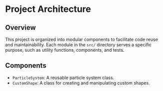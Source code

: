 # Project Architecture

## Overview

This project is organized into modular components to facilitate code reuse and maintainability. Each module in the `src/` directory serves a specific purpose, such as utility functions, components, and tests.

## Components

- `ParticleSystem`: A reusable particle system class.
- `CustomShape`: A class for creating and manipulating custom shapes.